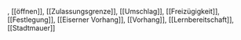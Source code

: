 , [[öffnen]], [[Zulassungsgrenze]], [[Um­schlag]], [[Freizügigkeit]], [[Festlegung]], [[Eiserner Vorhang]], [[Vorhang]], [[Lernbereitschaft]], [[Stadtmauer]]